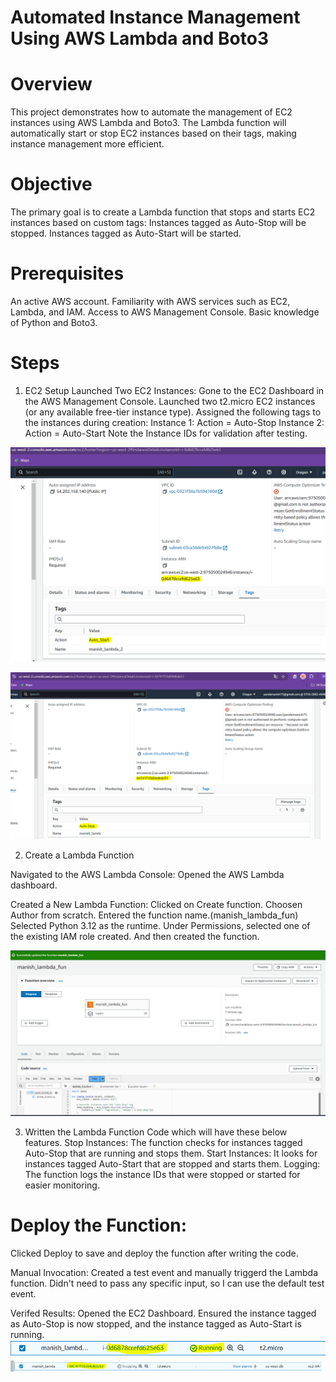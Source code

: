 # Automated Instance Management Using AWS Lambda and Boto3

# Overview

This project demonstrates how to automate the management of EC2 instances using AWS Lambda and Boto3. 
The Lambda function will automatically start or stop EC2 instances based on their tags, making instance management more efficient.

# Objective
The primary goal is to create a Lambda function that stops and starts EC2 instances based on custom tags:
Instances tagged as Auto-Stop will be stopped.
Instances tagged as Auto-Start will be started.

# Prerequisites
An active AWS account.
Familiarity with AWS services such as EC2, Lambda, and IAM.
Access to AWS Management Console.
Basic knowledge of Python and Boto3.

# Steps 
1. EC2 Setup
Launched Two EC2 Instances:
Gone to the EC2 Dashboard in the AWS Management Console.
Launched two t2.micro EC2 instances (or any available free-tier instance type).
Assigned the following tags to the instances during creation:
Instance 1: Action = Auto-Stop
Instance 2: Action = Auto-Start
Note the Instance IDs for validation after testing.

![Alt text](Q1/Auto_Start.PNG)

![Alt text](Q1/Auto_stop_setup.PNG)

2. Create a Lambda Function

Navigated to the AWS Lambda Console:
Opened the AWS Lambda dashboard.

Created a New Lambda Function:
Clicked on Create function.
Choosen Author from scratch.
Entered the function name.(manish_lambda_fun)
Selected Python 3.12 as the runtime.
Under Permissions, selected one of the existing IAM role created.
And then created the function.

![Alt text](Q1/AWS_Lambda.PNG)

3. Written the Lambda Function Code which will have these below features.
  Stop Instances: The function checks for instances tagged Auto-Stop that are running and stops them.
  Start Instances: It looks for instances tagged Auto-Start that are stopped and starts them.
  Logging: The function logs the instance IDs that were stopped or started for easier monitoring.


# Deploy the Function:

Clicked Deploy to save and deploy the function after writing the code.

Manual Invocation:
Created a test event and manually triggerd the Lambda function.
Didn't need to pass any specific input, so I can use the default test event.

Verifed Results:
Opened the EC2 Dashboard.
Ensured the instance tagged as Auto-Stop is now stopped, and the instance tagged as Auto-Start is running.
![Alt text](Q1/Auto_Start_output.PNG)
![Alt text](Q1/Auto_stop.PNG)
